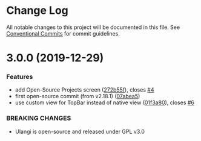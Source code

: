 # Change Log

All notable changes to this project will be documented in this file.
See [Conventional Commits](https://conventionalcommits.org) for commit guidelines.

# 3.0.0 (2019-12-29)


### Features

* add Open-Source Projects screen ([272b55f](https://github.com/minhloi/ulangi/commit/272b55f)), closes [#4](https://github.com/minhloi/ulangi/issues/4)
* first open-source commit (from v2.18.1) ([07abea5](https://github.com/minhloi/ulangi/commit/07abea5))
* use custom view for TopBar instead of native view ([01f3a80](https://github.com/minhloi/ulangi/commit/01f3a80)), closes [#6](https://github.com/minhloi/ulangi/issues/6)


### BREAKING CHANGES

* Ulangi is open-source and released under GPL v3.0
